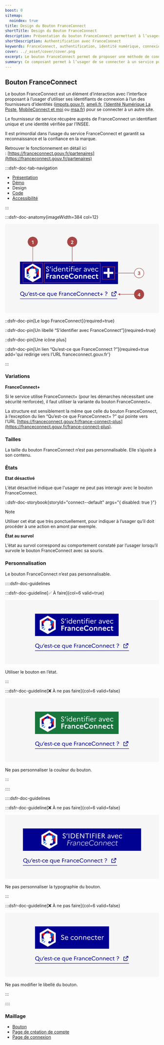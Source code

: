 ```yaml
---
boost: 0
sitemap:
  noindex: true
title: Design du Bouton FranceConnect
shortTitle: Design du Bouton FranceConnect
description: Présentation du bouton FranceConnect permettant à l’usager de s’authentifier via un fournisseur d’identité officiel reconnu par l’État.
shortDescription: Authentification avec FranceConnect
keywords: FranceConnect, authentification, identité numérique, connexion, bouton, DSFR, sécurité, accessibilité
cover: ../_asset/cover/cover.png
excerpt: Le bouton FranceConnect permet de proposer une méthode de connexion sécurisée en utilisant l’identité numérique d’un fournisseur agréé. Il s’intègre dans les interfaces comme premier choix d’authentification.
summary: Ce composant permet à l’usager de se connecter à un service public en ligne via FranceConnect, solution officielle d’identification. Il garantit la fiabilité de l’identité transmise et s’intègre comme option d’authentification prioritaire. Le bouton suit des règles d’intégration strictes pour assurer sa clarté, éviter toute confusion avec d’autres services et maintenir la confiance dans la marque FranceConnect.
---
```


## Bouton FranceConnect

Le bouton FranceConnect est un élément d’interaction avec l’interface proposant à l’usager d’utiliser ses identifiants de connexion à l’un des fournisseurs d’identités ([impots.gouv.fr](http://impots.gouv.fr/), [ameli.fr](http://ameli.fr/), [l’Identité Numérique La Poste](https://lidentitenumerique.laposte.fr/), [MobileConnect et moi](https://www.yris.eu/fr/) ou [msa.fr](http://msa.fr/)) pour se connecter à un autre site.

Le fournisseur de service récupère auprès de FranceConnect un identifiant unique et une identité vérifiée par l’INSEE.

Il est primordial dans l’usage du service FranceConnect et garantit sa reconnaissance et la confiance en la marque.

Retrouver le fonctionnement en détail ici : [https://franceconnect.gouv.fr/partenaires](https://franceconnect.gouv.fr/partenaires)

:::dsfr-doc-tab-navigation

- [Présentation](../index.md)
- [Démo](../demo/index.md)
- Design
- [Code](../code/index.md)
- [Accessibilité](../accessibility/index.md)

:::

:::dsfr-doc-anatomy{imageWidth=384 col=12}

![Anatomie du bouton FranceConnect](../_asset/anatomy/anatomy-1.png)

::dsfr-doc-pin[Le logo FranceConnect]{required=true}

::dsfr-doc-pin[Un libellé “S’identifier avec FranceConnect”]{required=true}

::dsfr-doc-pin[Une icône plus]

::dsfr-doc-pin[Un lien “Qu’est-ce que FranceConnect ?”]{required=true add='qui redirige vers l’URL franceconnect.gouv.fr'}

:::

### Variations

**FranceConnect+**

Si le service utilise FranceConnect+ (pour les démarches nécessitant une sécurité renforcée), il faut utiliser la variante du bouton FranceConnect+.

La structure est sensiblement la même que celle du bouton FranceConnect, à l’exception du lien “Qu’est-ce que FranceConnect+ ?” qui pointe vers l’URL [https://franceconnect.gouv.fr/france-connect-plus](https://franceconnect.gouv.fr/france-connect-plus).

### Tailles

La taille du bouton FranceConnect n’est pas personnalisable. Elle s’ajuste à son contenu.

### États

**Etat désactivé**

L’état désactivé indique que l'usager ne peut pas interagir avec le bouton FranceConnect.

::dsfr-doc-storybook{storyId="connect--default" args="{ disabled: true }"}

> [!NOTE]
> Utiliser cet état que très ponctuellement, pour indiquer à l’usager qu’il doit procéder à une action en amont par exemple.

**État au survol**

L’état au survol correspond au comportement constaté par l’usager lorsqu’il survole le bouton FranceConnect avec sa souris.

### Personnalisation

Le bouton FranceConnect n’est pas personnalisable.

::::dsfr-doc-guidelines

:::dsfr-doc-guideline[✅ À faire]{col=6 valid=true}

![](../_asset/custom/do-1.png)

Utiliser le bouton en l’état.

:::

:::dsfr-doc-guideline[❌ À ne pas faire]{col=6 valid=false}

![](../_asset/custom/dont-1.png)

Ne pas personnaliser la couleur du bouton.

:::

::::


::::dsfr-doc-guidelines

:::dsfr-doc-guideline[❌ À ne pas faire]{col=6 valid=false}

![](../_asset/custom/dont-2.png)

Ne pas personnaliser la typographie du bouton.

:::

:::dsfr-doc-guideline[❌ À ne pas faire]{col=6 valid=false}

![](../_asset/custom/dont-3.png)

Ne pas modifier le libellé du bouton.

:::

::::

### Maillage

- [Bouton](../../../../button/_part/doc/index.md)
- [Page de création de compte](../../../../../layout/page/register/_part/doc/index.md)
- [Page de connexion](../../../../../layout/page/login/_part/doc/index.md)
